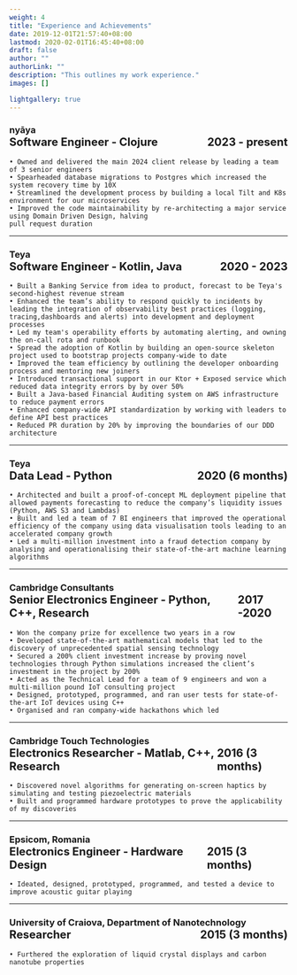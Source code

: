 ```yaml
---
weight: 4
title: "Experience and Achievements"
date: 2019-12-01T21:57:40+08:00
lastmod: 2020-02-01T16:45:40+08:00
draft: false
author: ""
authorLink: ""
description: "This outlines my work experience."
images: []

lightgallery: true
---
```


<h3>
nyāya
  <div style="display: flex; justify-content: space-between;font-size: 20px;">
    <div>Software Engineer - Clojure</div>
    <div>2023 - present</div>
  </div>
</h3>

    • Owned and delivered the main 2024 client release by leading a team of 3 senior engineers
    • Spearheaded database migrations to Postgres which increased the system recovery time by 10X
    • Streamlined the development process by building a local Tilt and K8s environment for our microservices
    • Improved the code maintainability by re-architecting a major service using Domain Driven Design, halving
    pull request duration

---

<h3>
Teya
  <div style="display: flex; justify-content: space-between;font-size: 20px;">
    <div>Software Engineer - Kotlin, Java</div>
    <div>2020 - 2023</div>
  </div>
</h3>

    • Built a Banking Service from idea to product, forecast to be Teya's second-highest revenue stream
    • Enhanced the team’s ability to respond quickly to incidents by leading the integration of observability best practices (logging, tracing,dashboards and alerts) into development and deployment processes
    • Led my team's operability efforts by automating alerting, and owning the on-call rota and runbook
    • Spread the adoption of Kotlin by building an open-source skeleton project used to bootstrap projects company-wide to date
    • Improved the team efficiency by outlining the developer onboarding process and mentoring new joiners
    • Introduced transactional support in our Ktor + Exposed service which reduced data integrity errors by by over 50%
    • Built a Java-based Financial Auditing system on AWS infrastructure to reduce payment errors
    • Enhanced company-wide API standardization by working with leaders to define API best practices
    • Reduced PR duration by 20% by improving the boundaries of our DDD architecture

---

<h3>
Teya
  <div style="display: flex; justify-content: space-between;font-size: 20px;">
    <div>Data Lead - Python </div>
    <div>2020 (6 months)</div>
  </div>
</h3>

    
    • Architected and built a proof-of-concept ML deployment pipeline that allowed payments forecasting to reduce the company’s liquidity issues (Python, AWS S3 and Lambdas)
    • Built and led a team of 7 BI engineers that improved the operational efficiency of the company using data visualisation tools leading to an accelerated company growth
    • Led a multi-million investment into a fraud detection company by analysing and operationalising their state-of-the-art machine learning algorithms

---

<h3>
Cambridge Consultants
  <div style="display: flex; justify-content: space-between;font-size: 20px;">
    <div>Senior Electronics Engineer - Python, C++, Research</div>
    <div>2017 -2020</div>
  </div>
</h3>

    • Won the company prize for excellence two years in a row
    • Developed state-of-the-art mathematical models that led to the discovery of unprecedented spatial sensing technology
    • Secured a 200% client investment increase by proving novel technologies through Python simulations increased the client’s investment in the project by 200% 
    • Acted as the Technical Lead for a team of 9 engineers and won a multi-million pound IoT consulting project
    • Designed, prototyped, programmed, and ran user tests for state-of-the-art IoT devices using C++
    • Organised and ran company-wide hackathons which led 

---

<h3>
Cambridge Touch Technologies
  <div style="display: flex; justify-content: space-between;font-size: 20px;">
    <div>Electronics Researcher - Matlab, C++, Research </div>
    <div>2016 (3 months)</div>
  </div>
</h3>

    • Discovered novel algorithms for generating on-screen haptics by simulating and testing piezoelectric materials
    • Built and programmed hardware prototypes to prove the applicability of my discoveries

---

<h3>
Epsicom, Romania
  <div style="display: flex; justify-content: space-between;font-size: 20px;">
    <div>Electronics Engineer - Hardware Design</div>
    <div>2015 (3 months)</div>
  </div>
</h3>

    • Ideated, designed, prototyped, programmed, and tested a device to improve acoustic guitar playing
---

<h3>
University of Craiova, Department of Nanotechnology
  <div style="display: flex; justify-content: space-between;font-size: 20px;">
    <div>Researcher</div>
    <div>2015 (3 months)</div>
  </div>
</h3>

    • Furthered the exploration of liquid crystal displays and carbon nanotube properties
